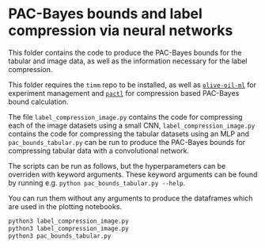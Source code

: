 # PAC-Bayes bounds and label compression via neural networks

This folder contains the code to produce the PAC-Bayes bounds
for the tabular and image data, as well as the information necessary for the label compression.

This folder requires the `timm` repo to be installed, as well as
[`olive-oil-ml`](https://github.com/mfinzi/olive-oil-ml) for experiment management and [`pactl`](https://github.com/activatedgeek/tight-pac-bayes) for compression based PAC-Bayes bound calculation.

The file `label_compression_image.py` contains the code for compressing each of the image datasets using a small CNN,
`label_compression_image.py` contains the code for compressing the tabular datasets using an MLP
and `pac_bounds_tabular.py` can be run to produce the PAC-Bayes bounds for compressing tabular data with a convolutional network.

The scripts can be run as follows, but the hyperparameters can be overriden with keyword arguments. These keyword arguments can be found by running e.g. 
`python pac_bounds_tabular.py --help`.

You can run them without any arguments to produce the dataframes which are used in the plotting notebooks.

```bash
python3 label_compression_image.py
python3 label_compression_image.py
python3 pac_bounds_tabular.py
```

